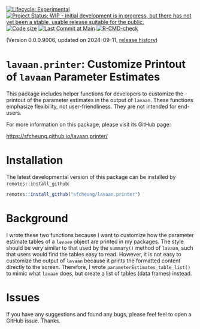<!-- badges: start -->
[![Lifecycle: Experimental](https://img.shields.io/badge/lifecycle-experimental-orange.svg)](https://lifecycle.r-lib.org/articles/stages.html#experimental)
[![Project Status: WIP - Initial development is in progress, but there has not yet been a stable, usable release suitable for the public.](https://www.repostatus.org/badges/latest/wip.svg)](https://www.repostatus.org/#wip)
[![Code size](https://img.shields.io/github/languages/code-size/sfcheung/lavaan.printer.svg)](https://github.com/sfcheung/lavaan.printer)
[![Last Commit at Main](https://img.shields.io/github/last-commit/sfcheung/lavaan.printer.svg)](https://github.com/sfcheung/lavaan.printer/commits/main)
[![R-CMD-check](https://github.com/sfcheung/lavaan.printer/actions/workflows/R-CMD-check.yaml/badge.svg)](https://github.com/sfcheung/lavaan.printer/actions/workflows/R-CMD-check.yaml)
<!-- badges: end -->

(Version 0.0.0.9006, updated on 2024-09-11, [release history](https://sfcheung.github.io/lavaan.printer/news/index.html))

# `lavaan.printer`: Customize Printout of `lavaan` Parameter Estimates

This package includes helper functions
for developers to customize the printout
of the parameter estimates in the output
of `lavaan`. These functions emphasize
flexibility, not user-friendliness. They
are not intended for end-users.

For more information on this package,
please visit its GitHub page:

https://sfcheung.github.io/lavaan.printer/

# Installation

The latest developmental version of this
package can be installed by `remotes::install_github`:

```r
remotes::install_github("sfcheung/lavaan.printer")
```

# Background

I wrote these two functions because I
want to customize how the parameter estimate
tables of a `lavaan` object are printed
in my packages. The style should be very
similar to that
used by the `summary()` method of `lavaan`,
such that users would find the tables
easy to read. However, it is not easy to
customize the output of `lavaan` because
it prints the formatted content directly
to the screen. Therefore, I wrote
`parameterEstimates_table_list()`
to mimic what `lavaan` does, but create
a list of tables (data frames) instead.

# Issues

If you have any suggestions and found
any bugs, please feel feel to open a
GitHub issue. Thanks.